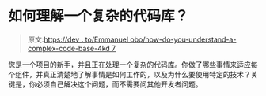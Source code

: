 # 如何理解一个复杂的代码库？

> 原文:[https://dev . to/Emmanuel obo/how-do-you-understand-a-complex-code-base-4kd 7](https://dev.to/emmanuelobo/how-do-you-understand-a-complex-code-base-4kd7)

您是一个项目的新手，并且正在处理一个复杂的代码库。你做了哪些事情来适应每个组件，并真正清楚地了解事情是如何工作的，以及为什么要使用特定的技术？关键是，你必须自己解决这个问题，而不需要问其他开发者问题。
